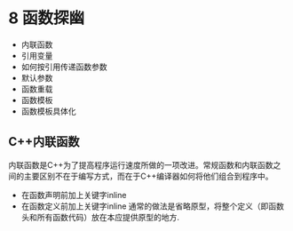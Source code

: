 # 8 函数探幽
- 内联函数
- 引用变量
- 如何按引用传递函数参数
- 默认参数
- 函数重载
- 函数模板
- 函数模板具体化
## C++内联函数
内联函数是C++为了提高程序运行速度所做的一项改进。常规函数和内联函数之间的主要区别不在于编写方式，而在于C++编译器如何将他们组合到程序中。<br>
- 在函数声明前加上关键字inline
- 在函数定义前加上关键字inline
通常的做法是省略原型，将整个定义（即函数头和所有函数代码）放在本应提供原型的地方.